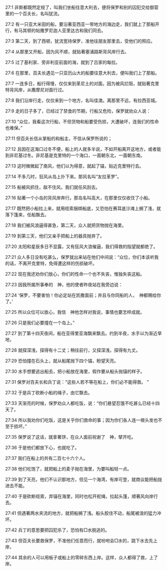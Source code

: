 <a id="1"></a>27:1  非斯都既然定规了，叫我们坐船往意大利去，便将保罗和别的囚犯交给御营里的一个百夫长，名叫犹流。  

<a id="2"></a>27:2  有一只亚大米田的船，要沿著亚西亚一带地方的海边走，我们就上了那船开行，有马其顿的帖撒罗尼迦人亚里达古和我们同去。  

<a id="3"></a>27:3  第二天，到了西顿，犹流宽待保罗，准他往朋友那里去，受他们的照应。  

<a id="4"></a>27:4  从那里又开船，因为风不顺，就贴著塞浦路斯背风岸行去。  

<a id="5"></a>27:5  过了基利家、旁非利亚前面的海，就到了吕家的每拉。  

<a id="6"></a>27:6  在那里，百夫长遇见一只亚历山大的船要往意大利去，便叫我们上了那船。  

<a id="7"></a>27:7  一连多日，船行得慢，仅仅来到革尼土的对面。因为被风拦阻，就贴著克里特背风岸，从撒摩尼对面行过。  

<a id="8"></a>27:8  我们沿岸行走，仅仅来到一个地方，名叫佳澳。离那里不远，有拉西亚城。  

<a id="9"></a>27:9  走的日子多了，已经过了禁食的节期，行船又危险，保罗就劝众人说：  

<a id="10"></a>27:10  “众位，我看这次行船，不但货物和船要受伤损，大遭破坏，连我们的性命也难保。”  

<a id="11"></a>27:11  但百夫长信从掌船的和船主，不信从保罗所说的；  

<a id="12"></a>27:12  且因在这海口过冬不便，船上的人就多半说，不如开船离开这地方，或者能到非尼基过冬。非尼基是克里特的一个海口，一面朝东北，一面朝东南。　  

<a id="13"></a>27:13  这时微微起了南风，他们以为得意，就起了锚，贴近克里特行去。  

<a id="14"></a>27:14  不多几时，狂风从岛上扑下来。那风名叫“友拉革罗”。  

<a id="15"></a>27:15  船被风抓住，敌不住风，我们就任风刮去。  

<a id="16"></a>27:16  贴著一个小岛的背风岸奔行。那岛名叫高大，在那里仅仅收住了小船。  

<a id="17"></a>27:17  既然把小船拉上来，就用缆索捆绑船底，又恐怕在赛耳底沙滩上搁了浅，就落下篷来，任船飘去。  

<a id="18"></a>27:18  我们被风浪逼得甚急，第二天，众人就把货物抛在海里。  

<a id="19"></a>27:19  到第三天，他们又亲手把船上的器具抛弃了。  

<a id="20"></a>27:20  太阳和星辰多日不显露，又有狂风大浪催逼，我们得救的指望就都绝了。  

<a id="21"></a>27:21  众人多日没有吃甚么，保罗就出来站在他们中间说：“众位，你们本该听我的话，不离开克里特，免得遭这样的伤损破坏。  

<a id="22"></a>27:22  现在我还劝你们放心，你们的性命一个也不失丧，惟独失丧这船。  

<a id="23"></a>27:23  因我所属所事奉的　神，他的使者昨夜站在我旁边说：  

<a id="24"></a>27:24  ‘保罗，不要害怕！你必定站在凯撒面前；并且与你同船的人，　神都赐给你了。’  

<a id="25"></a>27:25  所以众位可以放心，我信　神他怎样对我说，事情也要怎样成就。  

<a id="26"></a>27:26  只是我们必要撞在一个岛上。”  

<a id="27"></a>27:27  到了第十四天夜间，船在亚得里亚海飘来飘去。约到半夜，水手以为渐近旱地，  

<a id="28"></a>27:28  就探深浅，探得有十二丈；稍往前行，又探深浅，探得有九丈。  

<a id="29"></a>27:29  恐怕撞在石头上，就从船尾抛下四个锚，盼望天亮。  

<a id="30"></a>27:30  水手想要逃出船去，把小船放在海里，假作要从船头抛锚的样子。  

<a id="31"></a>27:31  保罗对百夫长和兵丁说：“这些人若不等在船上，你们必不能得救。 ”  

<a id="32"></a>27:32  于是兵丁砍断小船的绳子，由它飘去。  

<a id="33"></a>27:33  天渐亮的时候，保罗劝众人都吃饭，说：“你们悬望忍饿不吃甚么已经十四天了。  

<a id="34"></a>27:34  所以我劝你们吃饭，这是关乎你们救命的事；因为你们各人连一根头发也不至于损坏。”  

<a id="35"></a>27:35  保罗说了这话，就拿著饼，在众人面前祝谢了　神，擘开吃。  

<a id="36"></a>27:36  于是他们都放下心，也就吃了。  

<a id="37"></a>27:37  我们在船上的共有二百七十六个人。  

<a id="38"></a>27:38  他们吃饱了，就把船上的麦子抛在海里，为要叫船轻一点。  

<a id="39"></a>27:39  到了天亮，他们不认识那地方，但见一个海湾，有岸可登，就商议能把船拢进去不能。  

<a id="40"></a>27:40  于是砍断缆索，弃锚在海里，同时也松开舵绳，拉起头篷，顺著风向岸行去。  

<a id="41"></a>27:41  但遇著两水夹流的地方，就把船搁了浅。船头胶住不动，船尾被浪的猛力冲坏。  

<a id="42"></a>27:42  兵丁的意思要把囚犯杀了，恐怕有□水脱逃的。　  

<a id="43"></a>27:43  但百夫长要救保罗，不准他们任意而行，就吩咐会□水的，跳下水去先上岸，  

<a id="44"></a>27:44  其余的人可以用板子或船上的零碎东西上岸。这样，众人都得了救，上了岸。  
